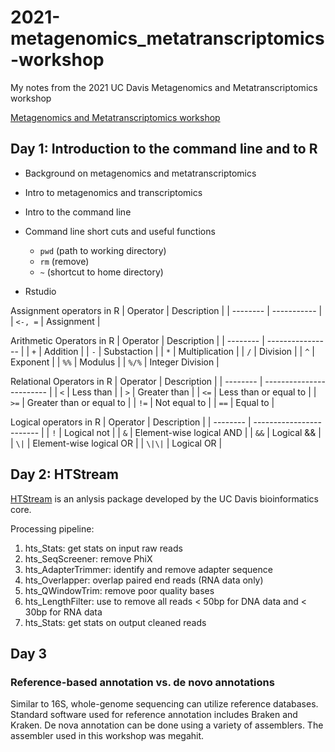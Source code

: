 # 2021-metagenomics_metatranscriptomics-workshop
My notes from the 2021 UC Davis Metagenomics and Metatranscriptomics workshop

[Metagenomics and Metatranscriptomics workshop](https://ucdavis-bioinformatics-training.github.io/2021-December-Metagenomics-and-Metatranscriptomics/base/schedule)

## Day 1: Introduction to the command line and to R
* Background on metagenomics and metatranscriptomics
* Intro to metagenomics and transcriptomics
* Intro to the command line
* Command line short cuts and useful functions
  - `pwd` (path to working directory)
  - `rm` (remove)
  - `~` (shortcut to home directory)
  
* Rstudio

Assignment operators in R
| Operator | Description |
| -------- | ----------- |
| `<-, =`  | Assignment  |

Arithmetic Operators in R
| Operator | Description      |
| -------- | ---------------- |
| `+`      | Addition         |
| `-`      | Substaction      |
| `*`      | Multiplication   |
| `/`      | Division         |
| `^`      | Exponent         |
| `%%`     | Modulus          |
| `%/%`    | Integer Division |

Relational Operators in R
| Operator | Description              |
| -------- | ------------------------ |
| `<`      | Less than                |
| `>`      | Greater than             |
| `<=`     | Less than or equal to    |
| `>=`     | Greater than or equal to |
| `!=`     | Not equal to             |
| `==`     | Equal to                 |

Logical operators in R
| Operator | Description              |
| -------- | ------------------------ |
| `!`      | Logical not              |
| `&`      | Element-wise logical AND |
| `&&`     | Logical &&               |
| `\|`      | Element-wise logical OR  |
| `\|\|`     | Logical OR               |

## Day 2: HTStream

[HTStream](https://s4hts.github.io/HTStream/) is an anlysis package developed by the UC Davis bioinformatics core.

Processing pipeline:
1. hts_Stats: get stats on input raw reads
1. hts_SeqScreener: remove PhiX
1. hts_AdapterTrimmer: identify and remove adapter sequence
1. hts_Overlapper: overlap paired end reads (RNA data only)
1. hts_QWindowTrim: remove poor quality bases
1. hts_LengthFilter: use to remove all reads < 50bp for DNA data and < 30bp for RNA data
1. hts_Stats: get stats on output cleaned reads

## Day 3
### Reference-based annotation vs. de novo annotations
Similar to 16S, whole-genome sequencing can utilize reference databases. Standard software used for reference annotation includes Braken and Kraken. De nova annotation can be done using a variety of assemblers. The assembler used in this workshop was megahit.
